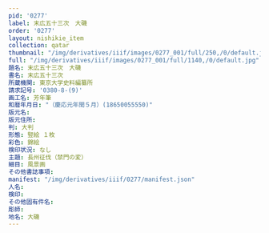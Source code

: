 ```yaml
---
pid: '0277'
label: 末広五十三次　大磯
order: '0277'
layout: nishikie_item
collection: qatar
thumbnail: "/img/derivatives/iiif/images/0277_001/full/250,/0/default.jpg"
full: "/img/derivatives/iiif/images/0277_001/full/1140,/0/default.jpg"
題名: 末広五十三次　大磯
書名: 末広五十三次
所蔵機関: 東京大学史料編纂所
請求記号: '0380-8-(9)'
画工名: 芳年筆
和暦年月日: "（慶応元年閏５月）(18650055550)"
版元名: 
版元住所: 
判: 大判
形態: 竪絵 １枚
彩色: 錦絵
検印状況: なし
主題: 長州征伐（禁門の変）
細目: 風景画
その他書誌事項: 
manifest: "/img/derivatives/iiif/0277/manifest.json"
人名: 
検印: 
その他固有件名: 
彫師: 
地名: 大磯
---
```


